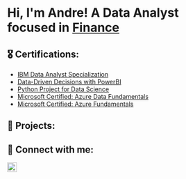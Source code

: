 <h1>Hi, I'm Andre!  A Data Analyst focused in <a href="https://www.linkedin.com/in/andretorda/">Finance</a>

<h2>🎖 Certifications:</h2>

  - [IBM Data Analyst Specialization](https://www.coursera.org/account/accomplishments/certificate/2HA8YA6SKXML)
  - [Data-Driven Decisions with PowerBI](https://www.coursera.org/account/accomplishments/verify/BVHS6J83K5YM)
  - [Python Project for Data Science](https://www.coursera.org/account/accomplishments/certificate/NYQLJ67BF8WQ)
  - [Microsoft Certified: Azure Data Fundamentals](https://learn.microsoft.com/en-us/users/andretorda-7817/credentials/55ddbeee4655ec96)
  - [Microsoft Certified: Azure Fundamentals](https://learn.microsoft.com/en-us/users/andretorda-7817/credentials/2f8361f8cc32744c)

<h2>📜 Projects:</h2>


<h2> 🤳 Connect with me:</h2>

[<img align="left" alt="AndreTorda | LinkedIn" width="22px" src="https://cdn.jsdelivr.net/npm/simple-icons@v3/icons/linkedin.svg" />][linkedin]

[linkedin]: https://www.linkedin.com/in/andretorda
